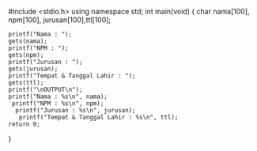 #include <stdio.h>
using namespace std;
int main(void)
{
	char nama[100], npm[100], jurusan[100],ttl[100];
	
	printf("Nama : ");
    gets(nama);
    printf("NPM : ");
    gets(npm);
    printf("Jurusan : ");
    gets(jurusan);
    printf("Tempat & Tanggal Lahir : ");
    gets(ttl);
    printf("\nOUTPUT\n");
    printf("Nama : %s\n", nama);
     printf("NPM : %s\n", npm);
      printf("Jurusan : %s\n", jurusan);
       printf("Tempat & Tanggal Lahir : %s\n", ttl);
	return 0;
}
